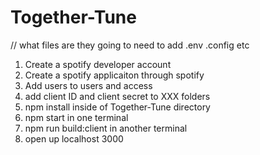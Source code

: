 # Together-Tune
// what files are they going to need to add .env .config etc
1. Create a spotify developer account
2. Create a spotify applicaiton through spotify
3. Add users to users and access 
4. add client ID and client secret to XXX folders
5. npm install inside of Together-Tune directory
6. npm start in one terminal
7. npm run build:client in another terminal
8. open up localhost 3000